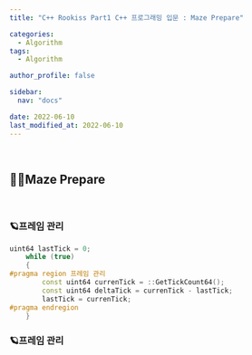 ```yaml
---
title: "C++ Rookiss Part1 C++ 프로그래밍 입문 : Maze Prepare"

categories:
  - Algorithm
tags:
  - Algorithm

author_profile: false

sidebar:
  nav: "docs"

date: 2022-06-10
last_modified_at: 2022-06-10
---
```


<br>

## 🙇‍♀️Maze Prepare


<br>


### 🪐프레임 관리

```cpp
uint64 lastTick = 0;
	while (true)
	{
#pragma region 프레임 관리
		const uint64 currenTick = ::GetTickCount64();
		const uint64 deltaTick = currenTick - lastTick;
		lastTick = currenTick;
#pragma endregion
    }
```
### 🪐프레임 관리